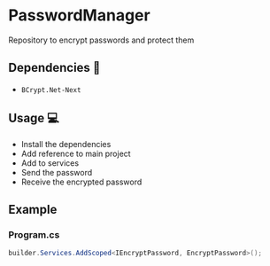 # PasswordManager
Repository to encrypt passwords and protect them

## Dependencies 🔐
- `BCrypt.Net-Next`

## Usage 💻
- Install the dependencies
- Add reference to main project
- Add to services
- Send the password
- Receive the encrypted password

## Example
### Program.cs
```csharp
builder.Services.AddScoped<IEncryptPassword, EncryptPassword>();
```
